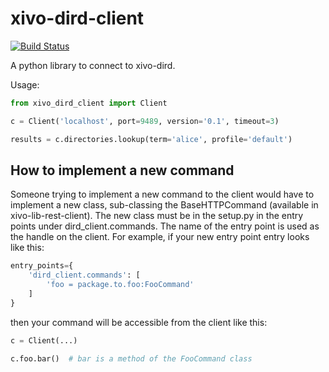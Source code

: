 # xivo-dird-client

[![Build Status](https://travis-ci.org/xivo-pbx/xivo-dird-client.svg?branch=master)](https://travis-ci.org/xivo-pbx/xivo-dird-client)

A python library to connect to xivo-dird.

Usage:

```python
from xivo_dird_client import Client

c = Client('localhost', port=9489, version='0.1', timeout=3)

results = c.directories.lookup(term='alice', profile='default')
```


## How to implement a new command

Someone trying to implement a new command to the client would have to implement
a new class, sub-classing the BaseHTTPCommand (available in
xivo-lib-rest-client). The new class must be in the setup.py in the entry points
under dird_client.commands. The name of the entry point is used as the handle on
the client. For example, if your new entry point entry looks like this:

```python
entry_points={
    'dird_client.commands': [
        'foo = package.to.foo:FooCommand'
    ]
}
```

then your command will be accessible from the client like this:

```python
c = Client(...)

c.foo.bar()  # bar is a method of the FooCommand class
```
